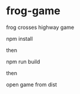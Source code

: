 # frog-game
frog crosses highway game

npm install

then

npm run build

then 

open game from dist
